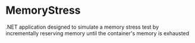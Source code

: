 # MemoryStress
.NET application designed to simulate a memory stress test by incrementally reserving memory until the container's memory is exhausted
